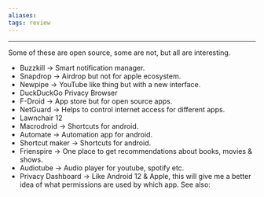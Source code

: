 ```yaml
---
aliases:
tags: review 
---
```

---
Some of these are open source, some are not, but all are interesting.

- Buzzkill → Smart notification manager. 
- Snapdrop → Airdrop but not for apple ecosystem.
- Newpipe → YouTube like thing but with a new interface.
- DuckDuckGo Privacy Browser
- F-Droid → App store but for open source apps.
- NetGuard → Helps to control internet access for different apps.
- Lawnchair 12
- Macrodroid → Shortcuts for android.
- Automate → Automation app for android.
- Shortcut maker → Shortcuts for android.
- Frienspire → One place to get recommendations about books, movies & shows.
- Audiotube → Audio player for youtube, spotify etc. 
- Privacy Dashboard → Like Android 12 & Apple, this will give me a better idea of what permissions are used by which app.
See also:


 